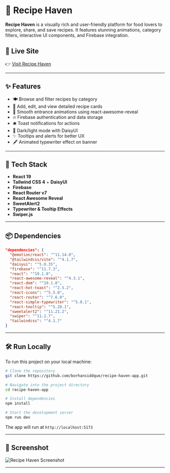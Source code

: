 
# 🍲 Recipe Haven

**Recipe Haven** is a visually rich and user-friendly platform for food lovers to explore, share, and save recipes. It features stunning animations, category filters, interactive UI components, and Firebase integration.

## 🚀 Live Site

👉 [Visit Recipe Haven](https://recipe-haven-app-a09fe.web.app/)

---

## ✨ Features

- 🍽️ Browse and filter recipes by category
- 📝 Add, edit, and view detailed recipe cards
- 🌈 Smooth entrance animations using react-awesome-reveal
- 🔥 Firebase authentication and data storage
- 🛎️ Toast notifications for actions
- 🎨 Dark/light mode with DaisyUI
- ✨ Tooltips and alerts for better UX
- 🖋️ Animated typewriter effect on banner

---

## 🧰 Tech Stack

- **React 19**
- **Tailwind CSS 4** + **DaisyUI**
- **Firebase**
- **React Router v7**
- **React Awesome Reveal**
- **SweetAlert2**
- **Typewriter & Tooltip Effects**
- **Swiper.js**

---

## 📦 Dependencies

```json
"dependencies": {
  "@emotion/react": "^11.14.0",
  "@tailwindcss/vite": "^4.1.7",
  "daisyui": "^5.0.35",
  "firebase": "^11.7.3",
  "react": "^19.1.0",
  "react-awesome-reveal": "^4.3.1",
  "react-dom": "^19.1.0",
  "react-hot-toast": "^2.5.2",
  "react-icons": "^5.5.0",
  "react-router": "^7.6.0",
  "react-simple-typewriter": "^5.0.1",
  "react-tooltip": "^5.28.1",
  "sweetalert2": "^11.21.2",
  "swiper": "^11.2.7",
  "tailwindcss": "^4.1.7"
}
```

---

## 🛠️ Run Locally

To run this project on your local machine:

```bash
# Clone the repository
git clone https://github.com/borhansiddque/recipe-haven-app.git

# Navigate into the project directory
cd recipe-haven-app

# Install dependencies
npm install

# Start the development server
npm run dev
```

The app will run at `http://localhost:5173`

---

## 📸 Screenshot

![Recipe Haven Screenshot](https://i.ibb.co/9kgfn8J6/recipe-haven-app.png)

---
